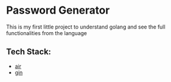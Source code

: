 # Password Generator

This is my first little project to understand golang and see the full functionalities from the language

## Tech Stack:
- [air](https://github.com/cosmtrek/air)
- [gin](https://github.com/gin-gonic/gin)
